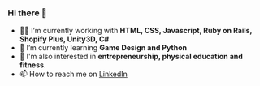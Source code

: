 ### Hi there 👋

- 👨‍💻 I’m currently working with **HTML, CSS, Javascript, Ruby on Rails, Shopify Plus, Unity3D, C#**
- 🌱 I’m currently learning **Game Design and Python**
- 🔭 I'm also interested in **entrepreneurship, physical education and fitness**.
- 📫 How to reach me on [LinkedIn](https://www.linkedin.com/in/guillaume-garcia/)

<!--
**guillaumeag/guillaumeag** is a ✨ _special_ ✨ repository because its `README.md` (this file) appears on your GitHub profile.

Here are some ideas to get you started:

- 🔭 I’m currently working on ...
- 🌱 I’m currently learning ...
- 👯 I’m looking to collaborate on ...
- 🤔 I’m looking for help with ...
- 💬 Ask me about ...
- 📫 How to reach me: ...
- 😄 Pronouns: ...
- ⚡ Fun fact: ...
-->
